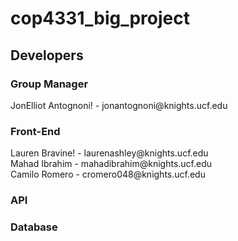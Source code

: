 # cop4331_big_project


## Developers
<h3> Group Manager </h3>
JonElliot Antognoni! - jonantognoni@knights.ucf.edu <br/>

<h3> Front-End </h3>
Lauren Bravine! - laurenashley@knights.ucf.edu <br/>
Mahad Ibrahim - mahadibrahim@knights.ucf.edu <br/>
Camilo Romero - cromero048@knights.ucf.edu <br/>

<h3> API </h3>

<h3> Database </h3>
